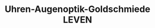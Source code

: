 ---
title: "Uhren-Augenoptik-Goldschmiede LEVEN"
url: /grevenbroich/uhren-augenoptik-goldschmiede-leven/
shop: Optiker
---